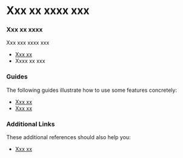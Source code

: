 # Xxx xx xxxx xxx

### Xxx xx xxxx
Xxx xxx xxxx xxx

* [Xxx xx](https://xxx.xx.org)
* Xxxx xx xxx

### Guides
The following guides illustrate how to use some features concretely:

* [Xxx xx](https://xxx.xx.org)
* [Xxx xx](https://xxx.xx.org)

### Additional Links
These additional references should also help you:

* [Xxx xx](https://xxx.xx.org)

